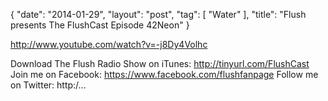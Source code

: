 {
   "date": "2014-01-29",
   "layout": "post",
   "tag": [
      "Water"
   ],
   "title": "Flush presents The FlushCast Episode 42Neon"
}

http://www.youtube.com/watch?v=-j8Dy4Volhc  

Download The Flush Radio Show on iTunes: http://tinyurl.com/FlushCast Join me on Facebook: https://www.facebook.com/flushfanpage Follow me on Twitter: http:/...